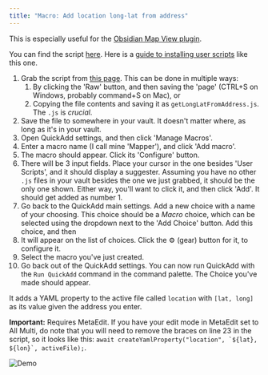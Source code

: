 ```yaml
---
title: "Macro: Add location long-lat from address"
---
```

This is especially useful for the [Obsidian Map View plugin](https://github.com/esm7/obsidian-map-view).

You can find the script <a href="/scripts/getLongLatFromAddress.js" download>here</a>.
Here is a [guide to installing user scripts](./Capture_FetchTasksFromTodoist.md) like this one.

1. Grab the script from <a href="/scripts/getLongLatFromAddress.js" download>this page</a>. This can be done in multiple ways:
   1. By clicking the 'Raw' button, and then saving the 'page' (CTRL+S on Windows, probably command+S on Mac), or
   2. Copying the file contents and saving it as `getLongLatFromAddress.js`. The `.js` is _crucial_.
2. Save the file to somewhere in your vault. It doesn't matter where, as long as it's in your vault.
3. Open QuickAdd settings, and then click 'Manage Macros'.
4. Enter a macro name (I call mine 'Mapper'), and click 'Add macro'.
5. The macro should appear. Click its 'Configure' button.
6. There will be 3 input fields. Place your cursor in the one besides 'User Scripts', and it should display a suggester. Assuming you have no other `.js` files in your vault besides the one we just grabbed, it should be the only one shown. Either way, you'll want to click it, and then click 'Add'. It should get added as number 1.
7. Go back to the QuickAdd main settings. Add a new choice with a name of your choosing. This choice should be a _Macro_ choice, which can be selected using the dropdown next to the 'Add Choice' button. Add this choice, and then
8. It will appear on the list of choices. Click the ⚙ (gear) button for it, to configure it.
9. Select the macro you've just created.
10. Go back out of the QuickAdd settings. You can now run QuickAdd with the `Run QuickAdd` command in the command palette. The Choice you've made should appear.

It adds a YAML property to the active file called ``location`` with `[lat, long]` as its value given the address you enter.

**Important:** Requires MetaEdit. If you have your edit mode in MetaEdit set to All Multi, do note that you will need to remove the braces on line 23 in the script, so it looks like this: ```await createYamlProperty("location", `${lat}, ${lon}`, activeFile);```.

![Demo](../Images/longLatDemo.gif)

